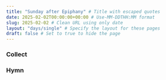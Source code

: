 ```yaml
---
title: "Sunday after Epiphany" # Title with escaped quotes
date: 2025-02-02T00:00:00+00:00 # Use-MM-DDTHH:MM format
slug: 2025-02-02 # Clean URL using only date
layout: "days/single" # Specify the layout for these pages
draft: false # Set to true to hide the page
---
```


### Collect


### Hymn